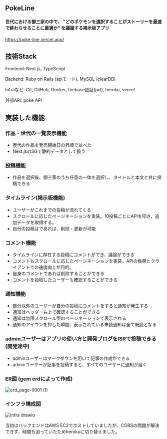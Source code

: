 ## PokeLine
#### 世代における御三家の中で、 "どのポケモンを選択することがストーリーを最速で終わらせることに最適か" を議論する掲示板アプリ
https://poke-line.vercel.app/

## 技術Stack
Frontend: Next.js, TypeScript

Backend: Ruby on Rails (apiモード), MySQL (clearDB)

Infraなど: Git, GitHub, Docker, firebase認証(jwt), heroku, vercel

外部API: poke API

## 実装した機能
### 作品・世代の一覧表示機能
- 歴代の作品を発売開始日の昇順で並べた
- Next.jsのSGで静的データとして扱う

### 投稿機能
- 作品を選択後、御三家のうち任意の一体を選択し、タイトルと本文と共に投稿できる

### タイムライン(掲示板機能)
- ユーザーがこれまでの投稿が流れてくる
- スクロールに応じたページネーションを実装。10投稿ごとにAPIを叩き、追加データを取得する。
- 自分の投稿はであれば、削除・更新が可能

### コメント機能
- タイムラインに存在する投稿にコメントができ、議論ができる
- コメントもスクロールに応じたページネーションを実装。APIの負荷とクライアントでの速度向上が目的。
- 自身のコメントであれば削除することができる
- コメントを投稿したユーザーも確認することができる

### 通知機能
- 自分以外のユーザーが自分の投稿にコメントをすると通知が発生する
- 通知はヘッダー右上で確認することができる
- 通知は無限スクロール型のページネーションで表示される
- 通知のアイコンを押した瞬間、表示されている未読通知は全て既読となる

### adminユーザーはアプリの使い方と開発ブログをISRで投稿できる(開発途中)
- adminユーザーはマークダウンを用いて記事の作成ができる
- adminユーザーが記事を投稿すると、すべてのユーザーに通知が届く

### ER図 (gem erdによって作成)
![erd_page-0001 (1)](https://user-images.githubusercontent.com/109059044/220365527-99756072-8d29-4da1-822a-bdbd0a75e3b2.jpg)

### インフラ構成図
![infra drawio](https://user-images.githubusercontent.com/109059044/220445235-a01502bb-e0b6-4a21-94a1-4a281252866d.png)



当初はバックエンドはAWS EC2でホストしていましたが、CORSの問題が解決できず、時間も迫っていたためherokuに切り替えました。
